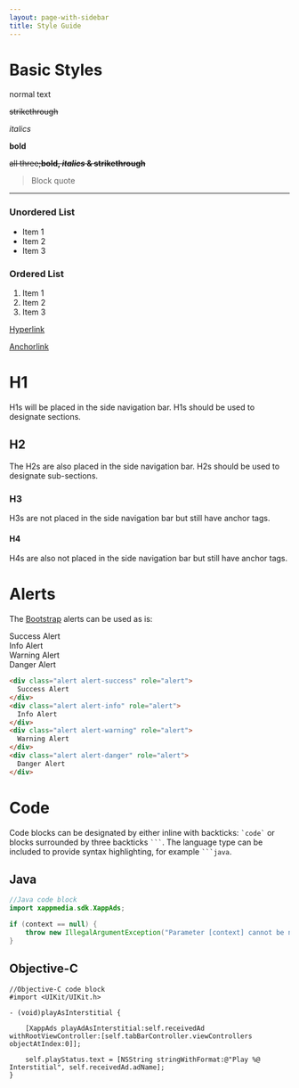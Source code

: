 ```yaml
---
layout: page-with-sidebar
title: Style Guide
---
```


# Basic Styles

normal text

~~strikethrough~~

*italics*

__bold__

~~all three;__bold, *italics* & strikethrough__~~

>  Block quote

---

### Unordered List
- Item 1
- Item 2
- Item 3

### Ordered List
1. Item 1
1. Item 2
1. Item 3

[Hyperlink](http://www.xappmedia.com)

[Anchorlink](#code)

# H1

H1s will be placed in the side navigation bar.  H1s should be used to designate sections.

## H2

The H2s are also placed in the side navigation bar.  H2s should be used to designate sub-sections.

### H3

H3s are not placed in the side navigation bar but still have anchor tags.

#### H4

H4s are also not placed in the side navigation bar but still have anchor tags.


# Alerts

The [Bootstrap](http://getbootstrap.com/components/#alerts) alerts can be used as is:

<div class="alert alert-success" role="alert">
  Success Alert
</div>
<div class="alert alert-info" role="alert">
  Info Alert
</div>
<div class="alert alert-warning" role="alert">
  Warning Alert
</div>
<div class="alert alert-danger" role="alert">
  Danger Alert
</div>

```html
<div class="alert alert-success" role="alert">
  Success Alert
</div>
<div class="alert alert-info" role="alert">
  Info Alert
</div>
<div class="alert alert-warning" role="alert">
  Warning Alert
</div>
<div class="alert alert-danger" role="alert">
  Danger Alert
</div>
```


# Code

Code blocks can be designated by either inline with backticks: `` `code` `` or blocks surrounded by three backticks ```` ``` ````.  The language type can be included to provide syntax highlighting, for example ```` ```java ````.

## Java
```java
//Java code block
import xappmedia.sdk.XappAds;

if (context == null) {
    throw new IllegalArgumentException("Parameter [context] cannot be null. Please provide a valid context.");
}

```

## Objective-C
```objc
//Objective-C code block
#import <UIKit/UIKit.h>

- (void)playAsInterstitial {

    [XappAds playAdAsInterstitial:self.receivedAd withRootViewController:[self.tabBarController.viewControllers objectAtIndex:0]];

    self.playStatus.text = [NSString stringWithFormat:@"Play %@ Interstitial", self.receivedAd.adName];
}

```
